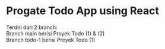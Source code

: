 # Progate Todo App using React
Terdiri dari 2 branch:<br>
Branch main berisi Proyek Todo (1) & (2)<br>
Branch todo-1 berisi Proyek Todo (1)
